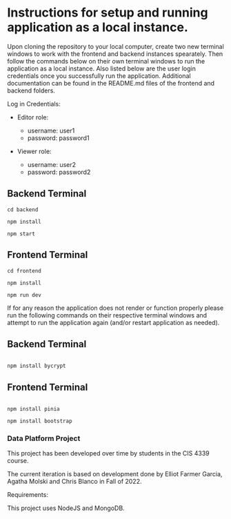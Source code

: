 # Instructions for setup and running application as a local instance.

Upon cloning the repository to your local computer, create two new terminal windows to work with the
frontend and backend instances spearately. Then follow the commands below on their own terminal windows
to run the application as a local instance. Also listed below are the user login credentials once you 
successfully run the application. Additional documentation can be found in the README.md files of the
frontend and backend folders.

Log in Credentials:
- Editor role:
    - username: user1
    - password: password1

- Viewer role:
    - username: user2
    - password: password2

## Backend Terminal
```
cd backend

npm install

npm start
```

## Frontend Terminal
```
cd frontend

npm install

npm run dev
```

If for any reason the application does not render or function properly please run the following commands 
on their respective terminal windows and attempt to run the application again (and/or restart application as needed).

## Backend Terminal
```

npm install bycrypt
```

## Frontend Terminal
```

npm install pinia

npm install bootstrap
```

### Data Platform Project

This project has been developed over time by students in the CIS 4339 course.

The current iteration is based on development done by Elliot Farmer Garcia, Agatha Molski and Chris	Blanco in Fall of 2022.

Requirements:

This project uses NodeJS and MongoDB.
